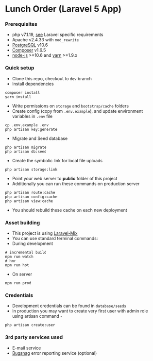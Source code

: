 # Lunch Order (Laravel 5 App)

### Prerequisites 
* php v7.1.19, [see](https://laravel.com/docs/installation) Laravel specific requirements
* Apache v2.4.33 with ```mod_rewrite```
* [PostgreSQL](https://www.postgresql.org/) v10.6
* [Composer](https://getcomposer.org) v1.6.5
* [node-js](https://github.com/creationix/nvm) >=10.6 and [yarn](https://yarnpkg.com/en/) >=1.9.x

### Quick setup 
* Clone this repo, checkout to ```dev``` branch
* Install dependencies
```
composer install
yarn install
```
* Write permissions on ```storage``` and ```bootstrap/cache``` folders
* Create config (copy from ```.env.example```), and update environment variables in ```.env``` file
```
cp .env.example .env
php artisan key:generate
```
* Migrate and Seed database
```
php artisan migrate
php artisan db:seed
```
* Create the symbolic link for local file uploads
```
php artisan storage:link
```
* Point your web server to **public** folder of this project
* Additionally you can run these commands on production server
```
php artisan route:cache
php artisan config:cache
php artisan view:cache
```
* You should rebuild these cache on each new deployment


### Asset building
* This project is using [Laravel-Mix](https://github.com/JeffreyWay/laravel-mix)
* You can use standard terminal commands:
* During development
```
# incremental build
npm run watch
# hmr
npm run hot
```
* On server
```
npm run prod
```

### Credentials
* Development credentials can be found in `database/seeds`
* In production you may want to create very first user with admin role using artisan command -
```
php artisan create:user
```

### 3rd party services used
* E-mail service
* [Bugsnag](https://www.bugsnag.com/) error reporting service (optional)
